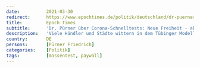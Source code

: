 ```yaml
---
date:          2021-03-30
redirect:      https://www.epochtimes.de/politik/deutschland/dr-puerner-ueber-corona-schnelltests-neue-freiheit-aber-zu-welchem-preis-a3481577.html
title:         Epoch Times
subtitle:      'Dr. Pürner über Corona-Schnelltests: Neue Freiheit - aber zu welchem Preis?'
description:   'Viele Händler und Städte wittern in dem Tübinger Modell die große Chance zur Rückkehr in die Normalität. Doch jede Medaille hat zwei Seiten. Epoch Times bat den früheren Gesundheitsamtsleiter Dr. Friedrich Pürner um seine fachkundige Expertise zu Vor- und Nachteilen über die Selbsttests und die Öffnungsschritte nach dem Tübinger Modell.'
country:       DE
persons:       [Pürner Friedrich]
categories:    [Politik]
tags:          [massentest, paywall]
---
```

